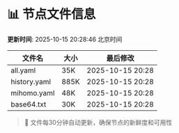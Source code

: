 # 📊 节点文件信息

**更新时间**: 2025-10-15 20:28:46 北京时间

| 文件名 | 大小 | 最后修改 |
|--------|------|----------|
| all.yaml | 35K | 2025-10-15 20:28 |
| history.yaml | 885K | 2025-10-15 20:28 |
| mihomo.yaml | 48K | 2025-10-15 20:28 |
| base64.txt | 30K | 2025-10-15 20:28 |

> 🔄 文件每30分钟自动更新，确保节点的新鲜度和可用性
